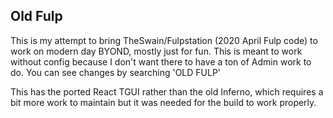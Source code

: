 ## Old Fulp

This is my attempt to bring TheSwain/Fulpstation (2020 April Fulp code) to work on modern day BYOND, mostly just for fun.
This is meant to work without config because I don't want there to have a ton of Admin work to do.
You can see changes by searching 'OLD FULP'

This has the ported React TGUI rather than the old Inferno, which requires a bit more work to maintain but it was needed for the build to work properly.
